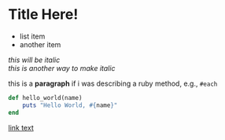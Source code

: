 # Title Here!

- list item
- another item

*this will be italic*<br>
_this is another way to make italic_


this is a **paragraph** if i was describing a ruby method, e.g., `#each`

```ruby
def hello_world(name)
	puts "Hello World, #{name}"
end
```


[link text](http://www.google.com)
